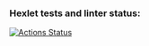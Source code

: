 ### Hexlet tests and linter status:
[![Actions Status](https://github.com/Nomade1984/frontend-project-44/actions/workflows/hexlet-check.yml/badge.svg)](https://github.com/Nomade1984/frontend-project-44/actions)